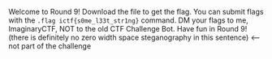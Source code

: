 Welcome to Round 9! Download the file to get the flag. You can submit flags with the `.flag ictf{s0me_l33t_str1ng}` command. DM your flags to me, ImaginaryCTF, NOT to the old CTF Challenge Bot. H​​​​‎‌‏​​​​‏​‏​​​​‏‌​​​​​‏‎​​​​​‌‌‍​​​​‏‍‏​​​​‏‍‌​​​​‏‎‍​​​​‏‍​​​​​‏​​​​​​‌‌‍​​​​‏‎​​​​​‏​‏​​​​‏‍‌​​​​‏‎‍​​​​‏‌‎​​​​‏​​​​​​‌‌‍​​​​‎‏‎​​​​‏​‌​​​​‌‌‍​​​​‏​‌​​​​‎‏‍​​​​‏‎​​​​​‏‌​​​​​‏​‌​​​​‏‍‏​​​​‌‌‍​​​​‏‎‌​​​​‏​‏​​​​‎‏‍​​​​‏‍​​​​​‌‌‍​​​​‏‌‎​​​​‎‏‍​​​​‏‎​​​​​‏‎‌​​​​‌‌‍​​​​‏‍‏​​​​‏‍‌​​​​‏‎‍​​​​‏‍​​​​​‏​​​​​​‌‏‌​​​​‌‌‍​​​​‍‏‎​​​​‏​‍​​​​‌‌‍​​​​‏‍​​​​​‏‍‌​​​​‏‎‌​​​​‌‎‏​​​​‌‌‍​​​​‏‎‌​​​​‏​‏​​​​‏​‌​​​​‏‍​​​​​‌‌‍​​​​‏​‍​​​​‏​‌​​​​‏​‌​​​​‏‌‎​​​​‌‌‍​​​​‏​‍​​​​‏‍‏​​​​‏​‌​​​​‏​‌​​​​‌‌‍​​​​‏‎‌​​​​‏‍‌​​​​‌‌‍​​​​‏‎​​​​​‏‍‍​​​​‎‏‍​​​​‏‌‏​​​​‌‌‍​​​​‏‍‍​​​​‏‌​​​​​‏‍​​​​​‏​‎​​​​‌‌‍​​​​‍‎‏​​​​‏‎‌​​​​‏​‏​​​​‌‏‎​​​​‌‏‎​​​​‍‌​​​​​‌‍​​​​​‌‏‎​​​​‍‌‌​​​​‌‏‎​​​​‍​‍​​​​‌‌‍​​​​‏‌​​​​​‏‍​​​​​‌‌‍​​​​‌‍​​​​​‏​‎​​​​‏​‌​​​​‏‍​​​​​‏​‌​​​​‏‍‏​​​​‎‏‍​​​​‏‌‎​​​​‌‌‍​​​​‏‍‌​​​​‏‍​​​​​‌‌‍​​​​‏‎‌​​​​‏​‏​​​​‏​‌​​​​‌‌‍​​​​‏​‍​​​​‏‌​​​​​‏‍‏​​​​‏‎​​​​​‏‎‌​​​​‌‌‍​​​​‏​​​​​​‎‏‍​​​​‏‏‌​​​​‌‌‍​​​​‏‍‌​​​​‏​‍​​​​‌‌‍​​​​‏‎‌​​​​‏​‏​​​​‏​‌​​​​‌‌‍​​​​‏‍​​​​​‏​‌​​​​‏‏​​​​​‏‎‌​​​​‌‌‍​​​​‏‍‏​​​​‏‍‌​​​​‏‎‍​​​​‏‍​​​​​‏​​​​​​‌‏‌ave fun in Round 9! (there is definitely no zero width space steganography in this sentence) <-- not part of the challenge